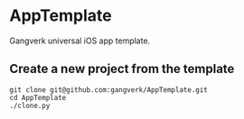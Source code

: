 # AppTemplate
Gangverk universal iOS app template.

## Create a new project from the template
```
git clone git@github.com:gangverk/AppTemplate.git
cd AppTemplate
./clone.py
```
